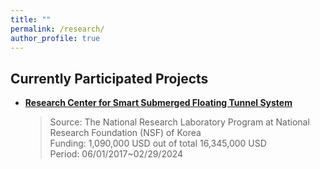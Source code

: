 ```yaml
---
title: ""
permalink: /research/
author_profile: true
---
```



## Currently Participated Projects

* **[Research Center for Smart Submerged Floating Tunnel System](http://www.src-erc.or.kr/sub/index.kin?mode=view&main=3&sub=9&main_no=101&no=42&page=1&ifwhat=&ifvalue=)** 
  > Source: The National Research Laboratory Program at National Research Foundation (NSF) of Korea </br>
  > Funding: 1,090,000 USD out of total 16,345,000 USD </br>
  > Period: 06/01/2017~02/29/2024 </br>
